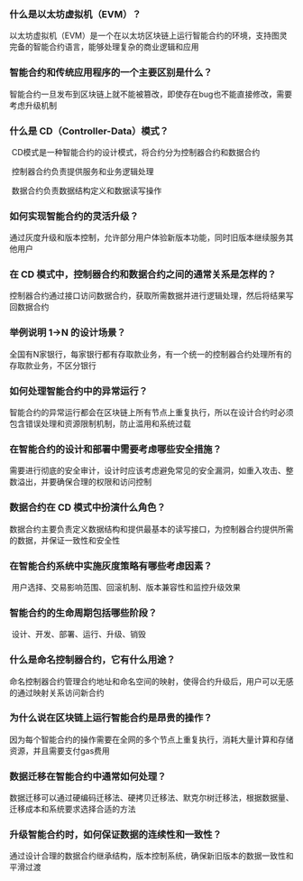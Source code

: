 ### 什么是以太坊虚拟机（EVM）？

​	以太坊虚拟机（EVM）是一个在以太坊区块链上运行智能合约的环境，支持图灵完备的智能合约语言，能够处理复杂的商业逻辑和应用

### 智能合约和传统应用程序的一个主要区别是什么？

​	智能合约一旦发布到区块链上就不能被篡改，即使存在bug也不能直接修改，需要考虑升级机制

### 什么是 CD（Controller-Data）模式？

​	CD模式是一种智能合约的设计模式，将合约分为控制器合约和数据合约

​	控制器合约负责提供服务和业务逻辑处理

​	数据合约负责数据结构定义和数据读写操作

### 如何实现智能合约的灵活升级？

​	通过灰度升级和版本控制，允许部分用户体验新版本功能，同时旧版本继续服务其他用户

### 在 CD 模式中，控制器合约和数据合约之间的通常关系是怎样的？

​	控制器合约通过接口访问数据合约，获取所需数据并进行逻辑处理，然后将结果写回数据合约

### 举例说明 1->N 的设计场景？

​	全国有N家银行，每家银行都有存取款业务，有一个统一的控制器合约处理所有的存取款业务，不区分银行

### 如何处理智能合约中的异常运行？

​	智能合约的异常运行都会在区块链上所有节点上重复执行，所以在设计合约时必须包含错误处理和资源限制机制，防止滥用和系统过载

### 在智能合约的设计和部署中需要考虑哪些安全措施？

​	需要进行彻底的安全审计，设计时应该考虑避免常见的安全漏洞，如重入攻击、整数溢出，并要确保合理的权限和访问控制

### 数据合约在 CD 模式中扮演什么角色？

​	数据合约主要负责定义数据结构和提供最基本的读写接口，为控制器合约提供所需的数据，并保证一致性和安全性

### 在智能合约系统中实施灰度策略有哪些考虑因素？

​	用户选择、交易影响范围、回滚机制、版本兼容性和监控升级效果

### 智能合约的生命周期包括哪些阶段？

​	设计、开发、部署、运行、升级、销毁

### 什么是命名控制器合约，它有什么用途？

​	命名控制器合约管理合约地址和命名空间的映射，使得合约升级后，用户可以无感的通过映射关系访问新合约

### 为什么说在区块链上运行智能合约是昂贵的操作？

​	因为每个智能合约的操作需要在全网的多个节点上重复执行，消耗大量计算和存储资源，并且需要支付gas费用

### 数据迁移在智能合约中通常如何处理？	

​	数据迁移可以通过硬编码迁移法、硬拷贝迁移法、默克尔树迁移法，根据数据量、迁移成本和系统要求选择合适的方法

### 升级智能合约时，如何保证数据的连续性和一致性？

​	通过设计合理的数据合约继承结构，版本控制系统，确保新旧版本的数据一致性和平滑过渡





